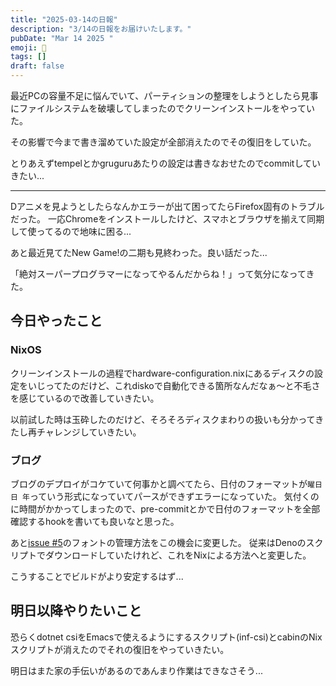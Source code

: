 ```yaml
---
title: "2025-03-14の日報"
description: "3/14の日報をお届けいたします。"
pubDate: "Mar 14 2025 "
emoji: 🦊
tags: []
draft: false
---
```


最近PCの容量不足に悩んでいて、パーティションの整理をしようとしたら見事にファイルシステムを破壊してしまったのでクリーンインストールをやっていた。

その影響で今まで書き溜めていた設定が全部消えたのでその復旧をしていた。

とりあえずtempelとかgruguruあたりの設定は書きなおせたのでcommitしていきたい...

---

Dアニメを見ようとしたらなんかエラーが出て困ってたらFirefox固有のトラブルだった。
一応Chromeをインストールしたけど、スマホとブラウザを揃えて同期して使ってるので地味に困る...

あと最近見てたNew Game!の二期も見終わった。良い話だった...

「絶対スーパープログラマーになってやるんだからね！」って気分になってきた。

## 今日やったこと

### NixOS

クリーンインストールの過程でhardware-configuration.nixにあるディスクの設定をいじってたのだけど、これdiskoで自動化できる箇所なんだなぁ〜と不毛さを感じているので改善していきたい。

以前試した時は玉砕したのだけど、そろそろディスクまわりの扱いも分かってきたし再チャレンジしていきたい。

### ブログ

ブログのデプロイがコケていて何事かと調べてたら、日付のフォーマットが`曜日 日 年`っていう形式になっていてパースができずエラーになっていた。
気付くのに時間がかかってしまったので、pre-commitとかで日付のフォーマットを全部確認するhookを書いても良いなと思った。

あと[issue #5](https://github.com/Comamoca/blog/issues/5)のフォントの管理方法をこの機会に変更した。
従来はDenoのスクリプトでダウンロードしていたけれど、これをNixによる方法へと変更した。

こうすることでビルドがより安定するはず...

## 明日以降やりたいこと

恐らくdotnet
csiをEmacsで使えるようにするスクリプト(inf-csi)とcabinのNixスクリプトが消えたのでそれの復旧をやっていきたい。

明日はまた家の手伝いがあるのであんまり作業はできなさそう...
